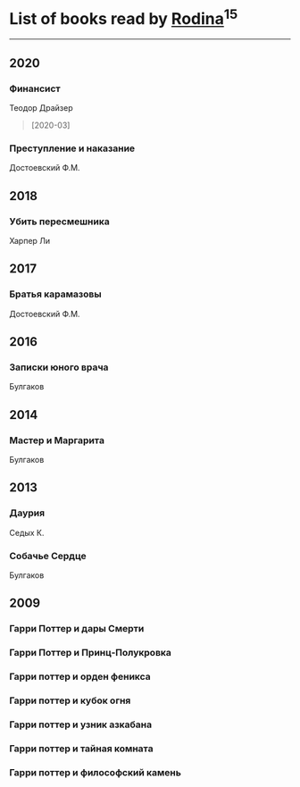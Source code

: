 # List of books read by [Rodina](https://plus.google.com/u/0/116257964632073652332/)<sup>15</sup>
---

## 2020

### Финансист
Теодор Драйзер
> [2020-03] 


### Преступление и наказание
Достоевский Ф.М.



## 2018

### Убить пересмешника
Харпер Ли



## 2017

### Братья карамазовы
Достоевский Ф.М.



## 2016

### Записки юного врача
Булгаков



## 2014

### Мастер и Маргарита
Булгаков



## 2013

### Даурия
Седых К.


### Собачье Сердце
Булгаков



## 2009

### Гарри Поттер и дары Смерти


### Гарри Поттер и Принц-Полукровка


### Гарри поттер и орден феникса


### Гарри поттер и кубок огня


### Гарри поттер и узник азкабана


### Гарри поттер и тайная комната


### Гарри поттер и философский камень



